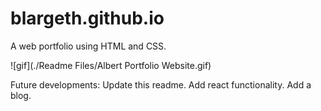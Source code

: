 # blargeth.github.io

A web portfolio using HTML and CSS. 

![gif](./Readme Files/Albert Portfolio Website.gif)


Future developments:
Update this readme.
Add react functionality.
Add a blog.
